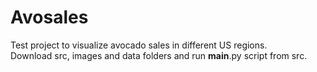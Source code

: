 # Avosales
Test project to visualize avocado sales in different US regions.\
Download src, images and data folders and run __main__.py script from src.
